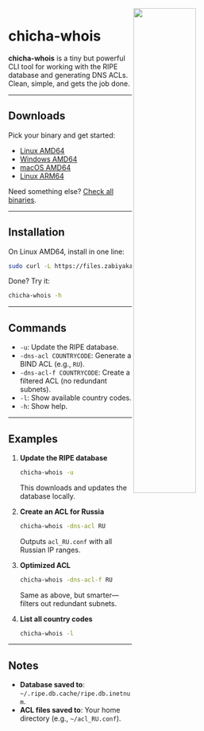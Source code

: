 <img src="https://repository-images.githubusercontent.com/890922366/c688698f-4bb2-4aad-a6ed-372983654b34" width="50%" align="right">

# chicha-whois

**chicha-whois** is a tiny but powerful CLI tool for working with the RIPE database and generating DNS ACLs. Clean, simple, and gets the job done.

---

## Downloads

Pick your binary and get started:

- [Linux AMD64](https://files.zabiyaka.net/chicha-whois/latest/no-gui/linux/amd64/chicha-whois)  
- [Windows AMD64](https://files.zabiyaka.net/chicha-whois/latest/no-gui/windows/amd64/chicha-whois.exe)  
- [macOS AMD64](https://files.zabiyaka.net/chicha-whois/latest/no-gui/mac/amd64/chicha-whois)  
- [Linux ARM64](https://files.zabiyaka.net/chicha-whois/latest/no-gui/linux/arm64/chicha-whois)  

Need something else? [Check all binaries](https://files.zabiyaka.net/chicha-whois/latest/no-gui/).

---

## Installation

On Linux AMD64, install in one line:  

```bash
sudo curl -L https://files.zabiyaka.net/chicha-whois/latest/no-gui/linux/amd64/chicha-whois -o /usr/local/bin/chicha-whois && sudo chmod +x /usr/local/bin/chicha-whois
```

Done? Try it:  
```bash
chicha-whois -h
```

---

## Commands

- `-u`: Update the RIPE database.
- `-dns-acl COUNTRYCODE`: Generate a BIND ACL (e.g., `RU`).
- `-dns-acl-f COUNTRYCODE`: Create a filtered ACL (no redundant subnets).
- `-l`: Show available country codes.
- `-h`: Show help.

---

## Examples

1. **Update the RIPE database**  
   ```bash
   chicha-whois -u
   ```
   This downloads and updates the database locally.

2. **Create an ACL for Russia**  
   ```bash
   chicha-whois -dns-acl RU
   ```
   Outputs `acl_RU.conf` with all Russian IP ranges.

3. **Optimized ACL**  
   ```bash
   chicha-whois -dns-acl-f RU
   ```
   Same as above, but smarter—filters out redundant subnets.

4. **List all country codes**  
   ```bash
   chicha-whois -l
   ```

---

## Notes

- **Database saved to**: `~/.ripe.db.cache/ripe.db.inetnum`.  
- **ACL files saved to**: Your home directory (e.g., `~/acl_RU.conf`).  
